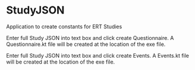 # StudyJSON

Application to create constants for ERT Studies

Enter full Study JSON into text box and click create Questionnaire. A Questionnaire.kt file will be created at the location of the exe file.


Enter full Study JSON into text box and click create Events. A Events.kt file will be created at the location of the exe file.
